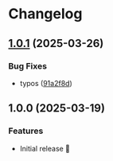 # Changelog

## [1.0.1](https://github.com/fredrikaverpil/multipr/compare/v1.0.0...v1.0.1) (2025-03-26)


### Bug Fixes

* typos ([91a2f8d](https://github.com/fredrikaverpil/multipr/commit/91a2f8d6bda7fa7336789d7deb12777852751452))

## 1.0.0 (2025-03-19)


### Features

* Initial release 🎉
